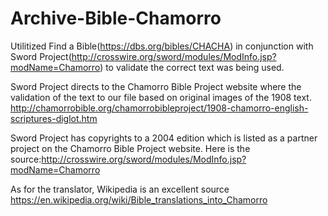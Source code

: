 # Archive-Bible-Chamorro

Utilitized Find a Bible(https://dbs.org/bibles/CHACHA) in conjunction with Sword Project(http://crosswire.org/sword/modules/ModInfo.jsp?modName=Chamorro) to validate the correct text was being used. 

Sword Project directs to the Chamorro Bible Project website where the validation of the text to our file based on original images of the 1908 text. http://chamorrobible.org/chamorrobibleproject/1908-chamorro-english-scriptures-diglot.htm

Sword Project has copyrights to a 2004 edition which is listed as a partner project on the Chamorro Bible Project website. Here is the source:http://crosswire.org/sword/modules/ModInfo.jsp?modName=Chamorro

As for the translator, Wikipedia is an excellent source https://en.wikipedia.org/wiki/Bible_translations_into_Chamorro 